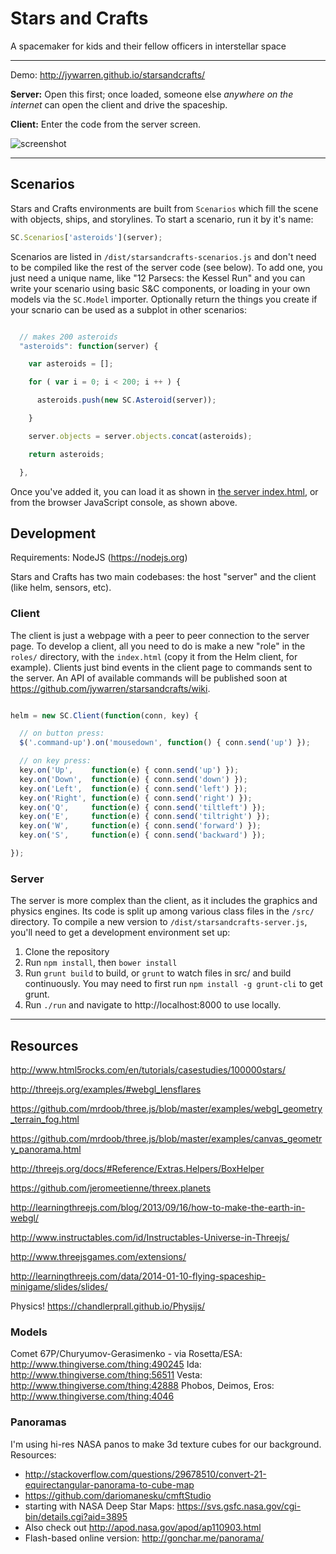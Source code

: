 Stars and Crafts
====

A spacemaker for kids and their fellow officers in interstellar space


****

Demo: http://jywarren.github.io/starsandcrafts/

**Server:** Open this first; once loaded, someone else _anywhere on the internet_ can open the client and drive the spaceship. 

**Client:** Enter the code from the server screen.


![screenshot](https://raw.githubusercontent.com/jywarren/starsandcrafts/master/screenshot.png)

****


## Scenarios

Stars and Crafts environments are built from `Scenarios` which fill the scene with objects, ships, and storylines. To start a scenario, run it by it's name:

````js
SC.Scenarios['asteroids'](server);
````

Scenarios are listed in `/dist/starsandcrafts-scenarios.js` and don't need to be compiled like the rest of the server code (see below). To add one, you just need a unique name, like "12 Parsecs: the Kessel Run" and you can write your scenario using basic S&C components, or loading in your own models via the `SC.Model` importer. Optionally return the things you create if your scnario can be used as a subplot in other scenarios:

````js

  // makes 200 asteroids
  "asteroids": function(server) {

    var asteroids = [];

    for ( var i = 0; i < 200; i ++ ) {

      asteroids.push(new SC.Asteroid(server));

    }

    server.objects = server.objects.concat(asteroids);

    return asteroids;

  },

````

Once you've added it, you can load it as shown in [the server index.html](https://github.com/jywarren/starsandcrafts/blob/master/server/index.html), or from the browser JavaScript console, as shown above. 


## Development

Requirements: NodeJS (https://nodejs.org)

Stars and Crafts has two main codebases: the host "server" and the client (like helm, sensors, etc). 


### Client

The client is just a webpage with a peer to peer connection to the server page. To develop a client, all you need to do is make a new "role" in the `roles/` directory, with the `index.html` (copy it from the Helm client, for example). Clients just bind events in the client page to commands sent to the server. An API of available commands will be published soon at https://github.com/jywarren/starsandcrafts/wiki.

````js

helm = new SC.Client(function(conn, key) {

  // on button press:
  $('.command-up').on('mousedown', function() { conn.send('up') });

  // on key press:
  key.on('Up',    function(e) { conn.send('up') });
  key.on('Down',  function(e) { conn.send('down') });
  key.on('Left',  function(e) { conn.send('left') });
  key.on('Right', function(e) { conn.send('right') });
  key.on('Q',     function(e) { conn.send('tiltleft') });
  key.on('E',     function(e) { conn.send('tiltright') });
  key.on('W',     function(e) { conn.send('forward') });
  key.on('S',     function(e) { conn.send('backward') });

});

````


### Server

The server is more complex than the client, as it includes the graphics and physics engines. Its code is split up among various class files in the `/src/` directory. To compile a new version to `/dist/starsandcrafts-server.js`, you'll need to get a development environment set up:

1. Clone the repository
2. Run `npm install`, then `bower install`
3. Run `grunt build` to build, or `grunt` to watch files in src/ and build continuously. You may need to first run `npm install -g grunt-cli` to get grunt. 
4. Run `./run` and navigate to http://localhost:8000 to use locally.


****

## Resources

http://www.html5rocks.com/en/tutorials/casestudies/100000stars/

http://threejs.org/examples/#webgl_lensflares

https://github.com/mrdoob/three.js/blob/master/examples/webgl_geometry_terrain_fog.html

https://github.com/mrdoob/three.js/blob/master/examples/canvas_geometry_panorama.html

http://threejs.org/docs/#Reference/Extras.Helpers/BoxHelper

https://github.com/jeromeetienne/threex.planets

http://learningthreejs.com/blog/2013/09/16/how-to-make-the-earth-in-webgl/

http://www.instructables.com/id/Instructables-Universe-in-Threejs/

http://www.threejsgames.com/extensions/

http://learningthreejs.com/data/2014-01-10-flying-spaceship-minigame/slides/slides/

Physics! https://chandlerprall.github.io/Physijs/


### Models

Comet 67P/Churyumov-Gerasimenko - via Rosetta/ESA: http://www.thingiverse.com/thing:490245
Ida: http://www.thingiverse.com/thing:56511
Vesta: http://www.thingiverse.com/thing:42888
Phobos, Deimos, Eros: http://www.thingiverse.com/thing:4046


### Panoramas

I'm using hi-res NASA panos to make 3d texture cubes for our background. Resources:

* http://stackoverflow.com/questions/29678510/convert-21-equirectangular-panorama-to-cube-map
* https://github.com/dariomanesku/cmftStudio
* starting with NASA Deep Star Maps: https://svs.gsfc.nasa.gov/cgi-bin/details.cgi?aid=3895
* Also check out http://apod.nasa.gov/apod/ap110903.html
* Flash-based online version: http://gonchar.me/panorama/
